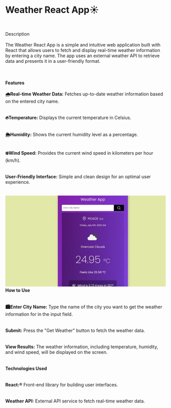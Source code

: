 <b><h1>Weather React App☀️</h1><br/></b>

Description</br></br>
The Weather React App is a simple and intuitive web application built with React that allows users to fetch and display real-time weather information by entering a city name. The app uses an external weather API to retrieve data and presents it in a user-friendly format.
</br></br>
</br></br>
<b>Features</b>
</br></br>
<b>🌧️Real-time Weather Data:</b> Fetches up-to-date weather information based on the entered city name.</br>
</br></br>
<b>🔥Temperature:</b> Displays the current temperature in Celsius.</br>
</br></br>
<b>🌦️Humidity:</b> Shows the current humidity level as a percentage.</br>
</br></br>
<b>❄️Wind Speed:</b> Provides the current wind speed in kilometers per hour (km/h).</br>
</br></br>
<b>User-Friendly Interface:</b> Simple and clean design for an optimal user experience.</br>
</br></br>
<img src="weather1.jpg" ></img><br>
<b>How to Use</b></br>
</br></br>
<b>🏙️Enter City Name:</b> Type the name of the city you want to get the weather information for in the input field.</br>
</br></br>
<b>Submit:</b> Press the "Get Weather" button to fetch the weather data.</br>
</br></br>
<b>View Results:</b> The weather information, including temperature, humidity, and wind speed, will be displayed on the screen.</br>
</br></br>
<b>Technologies Used</b></br>
</br></br>
<b>React:®️</b> Front-end library for building user interfaces.</br>
</br></br>
<b>Weather API:</b> External API service to fetch real-time weather data.</br>
